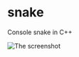 # snake
Console snake in C++


![The screenshot](https://raw.githubusercontent.com/x0stik/snake/master/snake.jpg)
